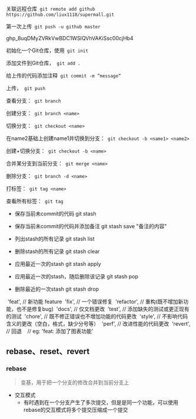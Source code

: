 

关联远程仓库` git remote add github https://github.com/liux1118/supermall.git`

第一次上传` git push -u github master`

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

初始化一个Git仓库，使用` git init`

添加文件到Git仓库，` git add .`

给上传的代码添加注释` git commit -m ”message“`

上传，` git push`



查看分支：` git branch`

创建分支：` git branch <name>`

切换分支：` git checkout <name>`

在name2基础上创建name1并切换到分支：` git checkout -b <name1> <name2>`

创建+切换分支：` git checkout -b <name>`

合并某分支到当前分支：` git merge <name>`

删除分支：` git branch -d <name>`

打标签：` git tag <name>`

查看所有标签：` git tag`

- 保存当前未commit的代码
git stash

- 保存当前未commit的代码并添加备注
git stash save "备注的内容"

- 列出stash的所有记录
git stash list

- 删除stash的所有记录
git stash clear

- 应用最近一次的stash
git stash apply

- 应用最近一次的stash，随后删除该记录
git stash pop

- 删除最近的一次stash
git stash drop

 'feat', // 新功能 feature
 'fix', // 一个错误修复
 'refactor', // 重构(既不增加新功能，也不是修复bug)
 'docs', // 仅文档更改
 'test', // 添加缺失的测试或更正现有的测试
 'chore', // 既不修正错误也不增加功能的代码更改
 'style', // 不影响代码含义的更改（空白，格式，缺少分号等）
 'perf', // 改进性能的代码更改
 'revert', // 回退
 ​
 // eg: 'feat: 添加了图表功能'

## rebase、reset、revert

### rebase

> 变基，用于把一个分支的修改合并到当前分支上

- 交互模式
  - 有时遇到在一个分支产生了多次提交，但是是同一个功能，可以使用rebase的交互模式将多个提交压缩成一个提交 
